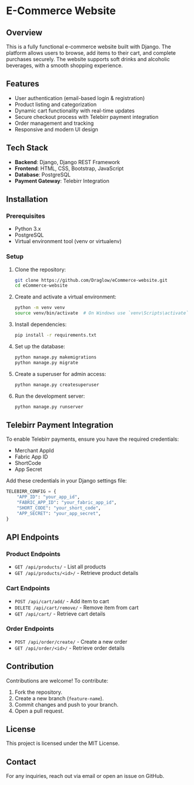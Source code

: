 # E-Commerce Website

## Overview
This is a fully functional e-commerce website built with Django. The platform allows users to browse, add items to their cart, and complete purchases securely. The website supports soft drinks and alcoholic beverages, with a smooth shopping experience.

## Features
- User authentication (email-based login & registration)
- Product listing and categorization
- Dynamic cart functionality with real-time updates
- Secure checkout process with Telebirr payment integration
- Order management and tracking
- Responsive and modern UI design

## Tech Stack
- **Backend**: Django, Django REST Framework
- **Frontend**: HTML, CSS, Bootstrap, JavaScript
- **Database**: PostgreSQL
- **Payment Gateway**: Telebirr Integration

## Installation

### Prerequisites
- Python 3.x
- PostgreSQL
- Virtual environment tool (venv or virtualenv)

### Setup
1. Clone the repository:
   ```sh
   git clone https://github.com/Draglow/eCommerce-website.git
   cd eCommerce-website
   ```
2. Create and activate a virtual environment:
   ```sh
   python -m venv venv
   source venv/bin/activate  # On Windows use `venv\Scripts\activate`
   ```
3. Install dependencies:
   ```sh
   pip install -r requirements.txt
   ```
4. Set up the database:
   ```sh
   python manage.py makemigrations
   python manage.py migrate
   ```
5. Create a superuser for admin access:
   ```sh
   python manage.py createsuperuser
   ```
6. Run the development server:
   ```sh
   python manage.py runserver
   ```

## Telebirr Payment Integration
To enable Telebirr payments, ensure you have the required credentials:
- Merchant AppId
- Fabric App ID
- ShortCode
- App Secret

Add these credentials in your Django settings file:
```python
TELEBIRR_CONFIG = {
    "APP_ID": "your_app_id",
    "FABRIC_APP_ID": "your_fabric_app_id",
    "SHORT_CODE": "your_short_code",
    "APP_SECRET": "your_app_secret",
}
```

## API Endpoints
### Product Endpoints
- `GET /api/products/` - List all products
- `GET /api/products/<id>/` - Retrieve product details

### Cart Endpoints
- `POST /api/cart/add/` - Add item to cart
- `DELETE /api/cart/remove/` - Remove item from cart
- `GET /api/cart/` - Retrieve cart details

### Order Endpoints
- `POST /api/order/create/` - Create a new order
- `GET /api/order/<id>/` - Retrieve order details

## Contribution
Contributions are welcome! To contribute:
1. Fork the repository.
2. Create a new branch (`feature-name`).
3. Commit changes and push to your branch.
4. Open a pull request.

## License
This project is licensed under the MIT License.

## Contact
For any inquiries, reach out via email or open an issue on GitHub.

